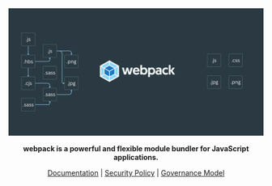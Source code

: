 <img src="https://github.com/webpack/.github/blob/a9a7ebbe5d9745017a680fdde603f68d983322e6/profile/webpack-banner.png" alt="webpack logo" />

<p align="center">
  <b>webpack is a powerful and flexible module bundler for JavaScript applications.</b>
</p>

<p align="center">
  <a href="https://webpack.js.org/">Documentation</a> |
  <a href="https://github.com/webpack/.github/blob/main/.github/SECURITY.md">Security Policy</a> |
  <a href="https://github.com/webpack/.github/blob/main/.github/GOVERNANCE.md">Governance Model</a>
</p>
